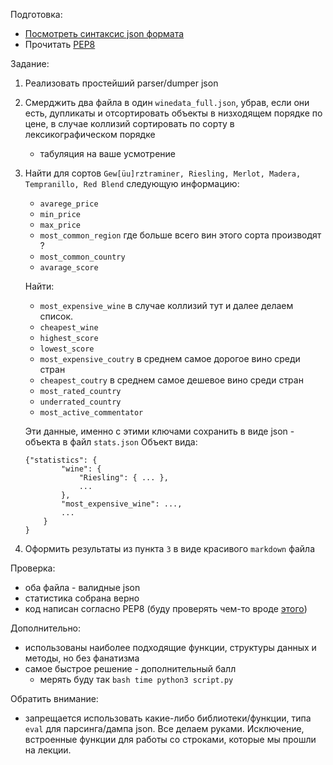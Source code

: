 Подготовка:
* [Посмотреть синтаксис json формата](https://www.quackit.com/json/tutorial/json_syntax.cfm)
* Прочитать [PEP8](https://www.python.org/dev/peps/pep-0008/)

Задание: 
1. Реализовать простейший parser/dumper json
2. Смерджить два файла в один `winedata_full.json`, убрав, если они есть, дупликаты и отсортировать объекты в низходящем порядке по цене, в случае коллизий сортировать по сорту в лексикографическом порядке
   * табуляция на ваше усмотрение
3. Найти для сортов `Gew[üu]rztraminer, Riesling, Merlot, Madera, Tempranillo, Red Blend` следующую информацию:
   * `avarege_price`
   * `min_price`
   * `max_price`
   * `most_common_region` где больше всего вин этого сорта производят ?
   * `most_common_country`
   * `avarage_score`
    
   Найти:
   * `most_expensive_wine` в случае коллизий тут и далее делаем список.
   * `cheapest_wine`
   * `highest_score`
   * `lowest_score`
   * `most_expensive_coutry` в среднем самое дорогое вино среди стран
   * `cheapest_coutry` в среднем самое дешевое вино среди стран
   * `most_rated_country`
   * `underrated_country`
   * `most_active_commentator`
   
	Эти данные, именно с этими ключами сохранить в виде json - объекта в файл `stats.json`
	Объект вида:
	```
	{"statistics": {
			"wine": {
				"Riesling": { ... },
				...
			},
			"most_expensive_wine": ...,
			...
		}
	}

4. Оформить результаты из пункта `3` в виде красивого `markdown` файла


Проверка:   
* оба файла - валидные json
* статистика собрана верно
* код написан согласно PEP8 (буду проверять чем-то вроде [этого](https://pypi.org/project/pep8/))

Дополнительно:
* использованы наиболее подходящие функции, структуры данных и методы, но без фанатизма
* самое быстрое решение - дополнительный балл
  * мерять буду так `bash time python3 script.py`

Обратить внимание:
* запрещается использовать какие-либо библиотеки/функции, типа `eval` для парсинга/дампа json. Все делаем руками. Исключение, встроенные функции для работы со строками, которые мы прошли на лекции.